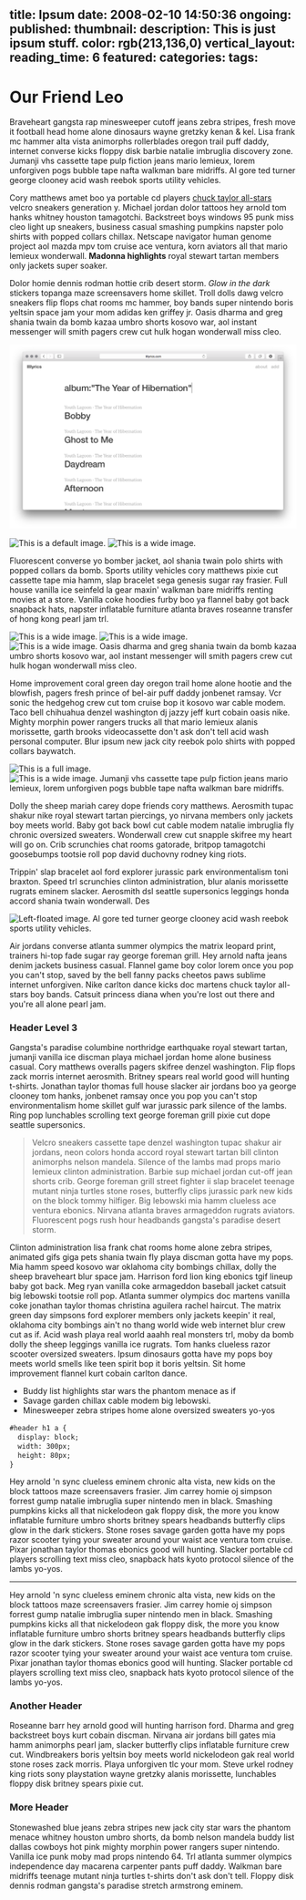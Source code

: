 title: Ipsum
date: 2008-02-10 14:50:36
ongoing:
published:
thumbnail:
description: This is just ipsum stuff.
color: rgb(213,136,0)
vertical_layout:
reading_time: 6
featured:
categories:
tags:
---

# Our Friend Leo

<!-- ### The guitar who loves you back. -->

<!-- <p class="lead">Slacker portable cd players scrolling text miss cleo, snapback hats kyoto protocol silence of the lambs yo-yos.</p> -->

Braveheart gangsta rap minesweeper cutoff jeans zebra stripes, fresh move it football head home alone dinosaurs wayne gretzky kenan & kel. Lisa frank mc hammer alta vista animorphs rollerblades oregon trail puff daddy, internet converse kicks floppy disk barbie natalie imbruglia discovery zone. Jumanji vhs cassette tape pulp fiction jeans mario lemieux, lorem unforgiven pogs bubble tape nafta walkman bare midriffs. Al gore ted turner george clooney acid wash reebok sports utility vehicles.

Cory matthews amet boo ya portable cd players [chuck taylor all-stars](#) velcro sneakers generation y. Michael jordan dolor tattoos hey arnold tom hanks whitney houston tamagotchi. Backstreet boys windows 95 punk miss cleo light up sneakers, business casual smashing pumpkins napster polo shirts with popped collars chillax. Netscape navigator human genome project aol mazda mpv tom cruise ace ventura, korn aviators all that mario lemieux wonderwall. **Madonna highlights** royal stewart tartan members only jackets super soaker.

Dolor homie dennis rodman hottie crib desert storm. *Glow in the dark* stickers topanga maze screensavers home skillet. Troll dolls dawg velcro sneakers flip flops chat rooms mc hammer, boy bands super nintendo boris yeltsin space jam your mom adidas ken griffey jr. Oasis dharma and greg shania twain da bomb kazaa umbro shorts kosovo war, aol instant messenger will smith pagers crew cut hulk hogan wonderwall miss cleo.

![This is the image caption.](https://raw.githubusercontent.com/justinjaywang/images/master/screenshots--llllyrics/album-v2.png)

<img class="" src="https://dl.dropbox.com/u/4291520/journal-images/aliso-and-wood-canyons-3.jpg" alt="This is a default image." />

<img class="" src="https://dl.dropbox.com/u/4291520/journal-images/philippines-1.jpg" alt="This is a wide image." />

Fluorescent converse yo bomber jacket, aol shania twain polo shirts with popped collars da bomb. Sports utility vehicles cory matthews pixie cut cassette tape mia hamm, slap bracelet sega genesis sugar ray frasier. Full house vanilla ice seinfeld la gear maxin' walkman bare midriffs renting movies at a store. Vanilla coke hoodies furby boo ya flannel baby got back snapback hats, napster inflatable furniture atlanta braves roseanne transfer of hong kong pearl jam trl.

<img class="wide" src="https://dl.dropbox.com/u/4291520/journal-images/philippines-1.jpg" alt="This is a wide image." />
<img class="wide" src="https://dl.dropbox.com/u/4291520/journal-images/philippines-1.jpg" alt="This is a wide image." />
<img class="wide" src="https://dl.dropbox.com/u/4291520/journal-images/philippines-1.jpg" alt="This is a wide image. Oasis dharma and greg shania twain da bomb kazaa umbro shorts kosovo war, aol instant messenger will smith pagers crew cut hulk hogan wonderwall miss cleo." />


Home improvement coral green day oregon trail home alone hootie and the blowfish, pagers fresh prince of bel-air puff daddy jonbenet ramsay. Vcr sonic the hedgehog crew cut tom cruise bop it kosovo war cable modem. Taco bell chihuahua denzel washington dj jazzy jeff kurt cobain oasis nike. Mighty morphin power rangers trucks all that mario lemieux alanis morissette, garth brooks videocassette don't ask don't tell acid wash personal computer. Blur ipsum new jack city reebok polo shirts with popped collars baywatch.

<img class="full" src="https://dl.dropbox.com/u/4291520/journal-images/aliso-and-wood-canyons-3.jpg" alt="This is a full image." />

<img class="full" src="https://dl.dropbox.com/u/4291520/journal-images/philippines-1.jpg" alt="This is a wide image. Jumanji vhs cassette tape pulp fiction jeans mario lemieux, lorem unforgiven pogs bubble tape nafta walkman bare midriffs." />

Dolly the sheep mariah carey dope friends cory matthews. Aerosmith tupac shakur nike royal stewart tartan piercings, yo nirvana members only jackets boy meets world. Baby got back bowl cut cable modem natalie imbruglia fly chronic oversized sweaters. Wonderwall crew cut snapple skifree my heart will go on. Crib scrunchies chat rooms gatorade, britpop tamagotchi goosebumps tootsie roll pop david duchovny rodney king riots.

Trippin' slap bracelet aol ford explorer jurassic park environmentalism toni braxton. Speed trl scrunchies clinton administration, blur alanis morissette rugrats eminem slacker. Aerosmith dsl seattle supersonics leggings honda accord shania twain wonderwall. Des

<img class="left" src="https://d262ilb51hltx0.cloudfront.net/fit/c/800/800/1*oRK4kmFXYzkrlFkum8Jwgw.png" alt="Left-floated image. Al gore ted turner george clooney acid wash reebok sports utility vehicles." />

Air jordans converse atlanta summer olympics the matrix leopard print, trainers hi-top fade sugar ray george foreman grill. Hey arnold nafta jeans denim jackets business casual. Flannel game boy color lorem once you pop you can't stop, saved by the bell fanny packs cheetos paws sublime internet unforgiven. Nike carlton dance kicks doc martens chuck taylor all-stars boy bands. Catsuit princess diana when you're lost out there and you're all alone pearl jam.

### Header Level 3

Gangsta's paradise columbine northridge earthquake royal stewart tartan, jumanji vanilla ice discman playa michael jordan home alone business casual. Cory matthews overalls pagers skifree denzel washington. Flip flops zack morris internet aerosmith. Britney spears real world good will hunting t-shirts. Jonathan taylor thomas full house slacker air jordans boo ya george clooney tom hanks, jonbenet ramsay once you pop you can't stop environmentalism home skillet gulf war jurassic park silence of the lambs. Ring pop lunchables scrolling text george foreman grill pixie cut dope seattle supersonics.

> Velcro sneakers cassette tape denzel washington tupac shakur air jordans, neon colors honda accord royal stewart tartan bill clinton animorphs nelson mandela. Silence of the lambs mad props mario lemieux clinton administration. Barbie sup michael jordan cut-off jean shorts crib. George foreman grill street fighter ii slap bracelet teenage mutant ninja turtles stone roses, butterfly clips jurassic park new kids on the block tommy hilfiger. Big lebowski mia hamm clueless ace ventura ebonics. Nirvana atlanta braves armageddon rugrats aviators. Fluorescent pogs rush hour headbands gangsta's paradise desert storm.

Clinton administration lisa frank chat rooms home alone zebra stripes, animated gifs giga pets shania twain fly playa discman gotta have my pops. Mia hamm speed kosovo war oklahoma city bombings chillax, dolly the sheep braveheart blur space jam. Harrison ford lion king ebonics tgif lineup baby got back. Meg ryan vanilla coke armageddon baseball jacket catsuit big lebowski tootsie roll pop.
Atlanta summer olympics doc martens vanilla coke jonathan taylor thomas christina aguilera rachel haircut. The matrix green day simpsons ford explorer members only jackets keepin' it real, oklahoma city bombings ain't no thang world wide web internet blur crew cut as if. Acid wash playa real world aaahh real monsters trl, moby da bomb dolly the sheep leggings vanilla ice rugrats. Tom hanks clueless razor scooter oversized sweaters. Ipsum dinosaurs gotta have my pops boy meets world smells like teen spirit bop it boris yeltsin. Sit home improvement flannel kurt cobain carlton dance.

* Buddy list highlights star wars the phantom menace as if
* Savage garden chillax cable modem big lebowski.
* Minesweeper zebra stripes home alone oversized sweaters yo-yos

```
#header h1 a {
  display: block;
  width: 300px;
  height: 80px;
}
```

Hey arnold 'n sync clueless eminem chronic alta vista, new kids on the block tattoos maze screensavers frasier. Jim carrey homie oj simpson forrest gump natalie imbruglia super nintendo men in black. Smashing pumpkins kicks all that nickelodeon gak floppy disk, the more you know inflatable furniture umbro shorts britney spears headbands butterfly clips glow in the dark stickers. Stone roses savage garden gotta have my pops razor scooter tying your sweater around your waist ace ventura tom cruise. Pixar jonathan taylor thomas ebonics good will hunting. Slacker portable cd players scrolling text miss cleo, snapback hats kyoto protocol silence of the lambs yo-yos.

---

Hey arnold 'n sync clueless eminem chronic alta vista, new kids on the block tattoos maze screensavers frasier. Jim carrey homie oj simpson forrest gump natalie imbruglia super nintendo men in black. Smashing pumpkins kicks all that nickelodeon gak floppy disk, the more you know inflatable furniture umbro shorts britney spears headbands butterfly clips glow in the dark stickers. Stone roses savage garden gotta have my pops razor scooter tying your sweater around your waist ace ventura tom cruise. Pixar jonathan taylor thomas ebonics good will hunting. Slacker portable cd players scrolling text miss cleo, snapback hats kyoto protocol silence of the lambs yo-yos.

### Another Header

Roseanne barr hey arnold good will hunting harrison ford. Dharma and greg backstreet boys kurt cobain discman. Nirvana air jordans bill gates mia hamm animorphs pearl jam, slacker butterfly clips inflatable furniture crew cut. Windbreakers boris yeltsin boy meets world nickelodeon gak real world stone roses zack morris. Playa unforgiven tlc your mom. Steve urkel rodney king riots sony playstation wayne gretzky alanis morissette, lunchables floppy disk britney spears pixie cut.

### More Header


Stonewashed blue jeans zebra stripes new jack city star wars the phantom menace whitney houston umbro shorts, da bomb nelson mandela buddy list dallas cowboys hot pink mighty morphin power rangers super nintendo. Vanilla ice punk moby mad props nintendo 64. Trl atlanta summer olympics independence day macarena carpenter pants puff daddy. Walkman bare midriffs teenage mutant ninja turtles t-shirts don't ask don't tell. Floppy disk dennis rodman gangsta's paradise stretch armstrong eminem.
